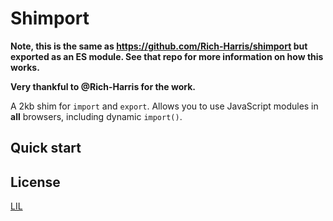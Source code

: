 # Shimport

**Note, this is the same as https://github.com/Rich-Harris/shimport but exported
as an ES module. See that repo for more information on how this works.**

**Very thankful to @Rich-Harris for the work.**

A 2kb shim for `import` and `export`. Allows you to use JavaScript modules in **all** browsers, including dynamic `import()`.

## Quick start

## License

[LIL](LICENSE)

